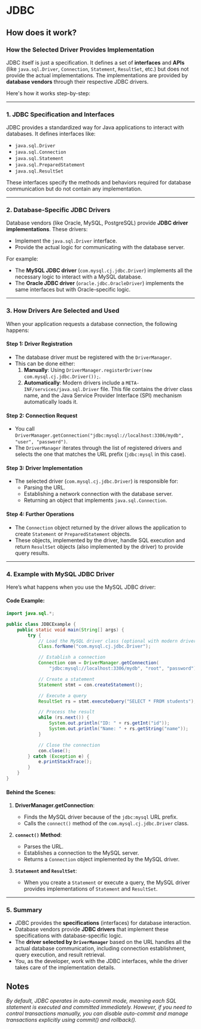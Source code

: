 # JDBC

## How does it work?

### **How the Selected Driver Provides Implementation**

JDBC itself is just a specification. It defines a set of **interfaces** and **APIs** (like `java.sql.Driver`, `Connection`, `Statement`, `ResultSet`, etc.) but does not provide the actual implementations. The implementations are provided by **database vendors** through their respective JDBC drivers.

Here's how it works step-by-step:

---

### **1. JDBC Specification and Interfaces**
JDBC provides a standardized way for Java applications to interact with databases. It defines interfaces like:
- `java.sql.Driver`
- `java.sql.Connection`
- `java.sql.Statement`
- `java.sql.PreparedStatement`
- `java.sql.ResultSet`

These interfaces specify the methods and behaviors required for database communication but do not contain any implementation.

---

### **2. Database-Specific JDBC Drivers**
Database vendors (like Oracle, MySQL, PostgreSQL) provide **JDBC driver implementations**. These drivers:
- Implement the `java.sql.Driver` interface.
- Provide the actual logic for communicating with the database server.

For example:
- The **MySQL JDBC driver** (`com.mysql.cj.jdbc.Driver`) implements all the necessary logic to interact with a MySQL database.
- The **Oracle JDBC driver** (`oracle.jdbc.OracleDriver`) implements the same interfaces but with Oracle-specific logic.

---

### **3. How Drivers Are Selected and Used**
When your application requests a database connection, the following happens:

#### **Step 1: Driver Registration**
- The database driver must be registered with the `DriverManager`.
- This can be done either:
  1. **Manually**: Using `DriverManager.registerDriver(new com.mysql.cj.jdbc.Driver());`.
  2. **Automatically**: Modern drivers include a `META-INF/services/java.sql.Driver` file. This file contains the driver class name, and the Java Service Provider Interface (SPI) mechanism automatically loads it.

#### **Step 2: Connection Request**
- You call `DriverManager.getConnection("jdbc:mysql://localhost:3306/mydb", "user", "password")`.
- The `DriverManager` iterates through the list of registered drivers and selects the one that matches the URL prefix (`jdbc:mysql` in this case).

#### **Step 3: Driver Implementation**
- The selected driver (`com.mysql.cj.jdbc.Driver`) is responsible for:
  - Parsing the URL.
  - Establishing a network connection with the database server.
  - Returning an object that implements `java.sql.Connection`.

#### **Step 4: Further Operations**
- The `Connection` object returned by the driver allows the application to create `Statement` or `PreparedStatement` objects.
- These objects, implemented by the driver, handle SQL execution and return `ResultSet` objects (also implemented by the driver) to provide query results.

---

### **4. Example with MySQL JDBC Driver**
Here’s what happens when you use the MySQL JDBC driver:

#### Code Example:
```java
import java.sql.*;

public class JDBCExample {
    public static void main(String[] args) {
        try {
            // Load the MySQL driver class (optional with modern drivers)
            Class.forName("com.mysql.cj.jdbc.Driver");

            // Establish a connection
            Connection con = DriverManager.getConnection(
                "jdbc:mysql://localhost:3306/mydb", "root", "password");

            // Create a statement
            Statement stmt = con.createStatement();

            // Execute a query
            ResultSet rs = stmt.executeQuery("SELECT * FROM students");

            // Process the result
            while (rs.next()) {
                System.out.println("ID: " + rs.getInt("id"));
                System.out.println("Name: " + rs.getString("name"));
            }

            // Close the connection
            con.close();
        } catch (Exception e) {
            e.printStackTrace();
        }
    }
}
```

#### Behind the Scenes:
1. **DriverManager.getConnection**:
   - Finds the MySQL driver because of the `jdbc:mysql` URL prefix.
   - Calls the `connect()` method of the `com.mysql.cj.jdbc.Driver` class.

2. **`connect()` Method**:
   - Parses the URL.
   - Establishes a connection to the MySQL server.
   - Returns a `Connection` object implemented by the MySQL driver.

3. **`Statement` and `ResultSet`**:
   - When you create a `Statement` or execute a query, the MySQL driver provides implementations of `Statement` and `ResultSet`.

---

### **5. Summary**

- JDBC provides the **specifications** (interfaces) for database interaction.
- Database vendors provide **JDBC drivers** that implement these specifications with database-specific logic.
- The **driver selected by `DriverManager`** based on the URL handles all the actual database communication, including connection establishment, query execution, and result retrieval.
- You, as the developer, work with the JDBC interfaces, while the driver takes care of the implementation details.

## Notes

*By default, JDBC operates in auto-commit mode, meaning each SQL statement is executed and committed immediately. However, if you need to control transactions manually, you can disable auto-commit and manage transactions explicitly using commit() and rollback().*
